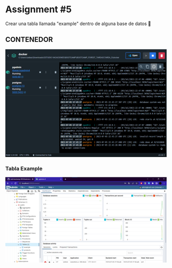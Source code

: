 # Assignment #5

Crear una tabla llamada "example" dentro de alguna base de datos 🌲

## CONTENEDOR

![Contenedor](contenedorfuncionando.png)

### Tabla Example

![Tabla_example](example.png)
